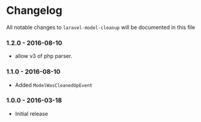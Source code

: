 # Changelog

All notable changes to `laravel-model-cleanup` will be documented in this file

### 1.2.0 - 2016-08-10
- allow v3 of php parser.

### 1.1.0 - 2016-08-10
- Added `ModelWasCleanedUpEvent`

### 1.0.0 - 2016-03-18
- Initial release
